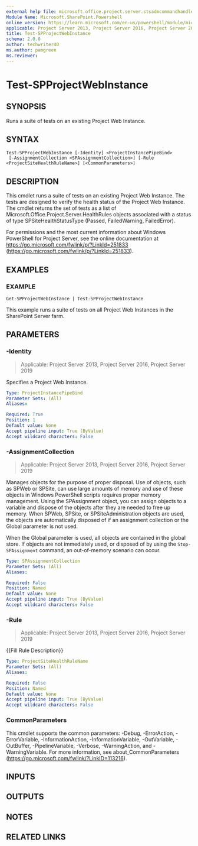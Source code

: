 ```yaml
---
external help file: microsoft.office.project.server.stsadmcommandhandler.dll-help.xml
Module Name: Microsoft.SharePoint.Powershell
online version: https://learn.microsoft.com/en-us/powershell/module/microsoft.sharepoint.powershell/test-spprojectwebinstance
applicable: Project Server 2013, Project Server 2016, Project Server 2019
title: Test-SPProjectWebInstance
schema: 2.0.0
author: techwriter40
ms.author: pamgreen
ms.reviewer:
---
```


# Test-SPProjectWebInstance

## SYNOPSIS
Runs a suite of tests on an existing Project Web Instance.

## SYNTAX

```
Test-SPProjectWebInstance [-Identity] <ProjectInstancePipeBind>
 [-AssignmentCollection <SPAssignmentCollection>] [-Rule <ProjectSiteHealthRuleName>] [<CommonParameters>]
```

## DESCRIPTION
This cmdlet runs a suite of tests on an existing Project Web Instance.
The tests are designed to verify the health status of the Project Web Instance.
The cmdlet returns the set of tests as a list of Microsoft.Office.Project.Server.HealthRules objects associated with a status of type SPSiteHealthStatusType (Passed, FailedWarning, FailedError).

For permissions and the most current information about Windows PowerShell for Project Server, see the online documentation at https://go.microsoft.com/fwlink/p/?LinkId=251833 (https://go.microsoft.com/fwlink/p/?LinkId=251833).

## EXAMPLES

### EXAMPLE
```
Get-SPProjectWebInstance | Test-SPProjectWebInstance
```

This example runs a suite of tests on all Project Web Instances in the SharePoint Server farm.

## PARAMETERS

### -Identity

> Applicable: Project Server 2013, Project Server 2016, Project Server 2019

Specifies a Project Web Instance.

```yaml
Type: ProjectInstancePipeBind
Parameter Sets: (All)
Aliases:

Required: True
Position: 1
Default value: None
Accept pipeline input: True (ByValue)
Accept wildcard characters: False
```

### -AssignmentCollection

> Applicable: Project Server 2013, Project Server 2016, Project Server 2019

Manages objects for the purpose of proper disposal.
Use of objects, such as SPWeb or SPSite, can use large amounts of memory and use of these objects in Windows PowerShell scripts requires proper memory management.
Using the SPAssignment object, you can assign objects to a variable and dispose of the objects after they are needed to free up memory.
When SPWeb, SPSite, or SPSiteAdministration objects are used, the objects are automatically disposed of if an assignment collection or the Global parameter is not used.

When the Global parameter is used, all objects are contained in the global store.
If objects are not immediately used, or disposed of by using the `Stop-SPAssignment` command, an out-of-memory scenario can occur.

```yaml
Type: SPAssignmentCollection
Parameter Sets: (All)
Aliases:

Required: False
Position: Named
Default value: None
Accept pipeline input: True (ByValue)
Accept wildcard characters: False
```

### -Rule

> Applicable: Project Server 2013, Project Server 2016, Project Server 2019

{{Fill Rule Description}}

```yaml
Type: ProjectSiteHealthRuleName
Parameter Sets: (All)
Aliases:

Required: False
Position: Named
Default value: None
Accept pipeline input: True (ByValue)
Accept wildcard characters: False
```

### CommonParameters
This cmdlet supports the common parameters: -Debug, -ErrorAction, -ErrorVariable, -InformationAction, -InformationVariable, -OutVariable, -OutBuffer, -PipelineVariable, -Verbose, -WarningAction, and -WarningVariable. For more information, see about_CommonParameters (https://go.microsoft.com/fwlink/?LinkID=113216).

## INPUTS

## OUTPUTS

## NOTES

## RELATED LINKS
